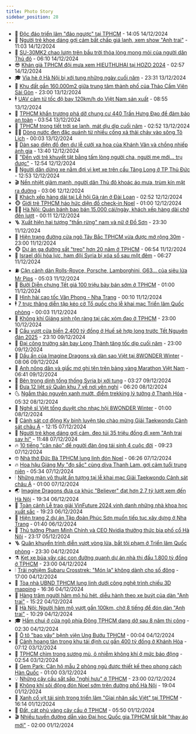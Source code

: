 ```yaml
---
title: Photo Story
sidebar_position: 28
---
```


<!-- dantri-photo-story:START -->
- 💪 [Độc đáo triển lãm &quot;đảo ngược&quot; tại TPHCM](https://dantri.com.vn/giai-tri/doc-dao-trien-lam-dao-nguoc-tai-tphcm-20241214185731378.htm) - 14:05 14/12/2024
- 🧰 [Người trẻ khoe dáng gợi cảm bất chấp giá lạnh, xem show &quot;Anh trai&quot;](https://dantri.com.vn/giai-tri/nguoi-tre-khoe-dang-goi-cam-bat-chap-gia-lanh-xem-show-anh-trai-20241214160236560.htm) - 11:03 14/12/2024
- 🧰 [SU-30MK2 chao lượn trên bầu trời thỏa lòng mong mỏi của người dân Thủ đô](https://dantri.com.vn/xa-hoi/su-30mk2-chao-luon-tren-bau-troi-thoa-long-mong-moi-cua-nguoi-dan-thu-do-20241209203643449.htm) - 06:10 14/12/2024
- 😎 [Khán giả TPHCM đội mưa xem HIEUTHUHAI tại HOZO 2024](https://dantri.com.vn/giai-tri/khan-gia-tphcm-doi-mua-xem-hieuthuhai-tai-hozo-2024-20241214072843951.htm) - 02:57 14/12/2024
- 🎓 [Vỉa hè ở Hà Nội bị xới tung những ngày cuối năm](https://dantri.com.vn/xa-hoi/via-he-o-ha-noi-bi-xoi-tung-nhung-ngay-cuoi-nam-20241214000622509.htm) - 23:31 13/12/2024
- 🙉 [Khu đất gần 160.000m2 giữa trung tâm thành phố của Thảo Cầm Viên Sài Gòn](https://dantri.com.vn/xa-hoi/khu-dat-gan-160000m2-giua-trung-tam-thanh-pho-cua-thao-cam-vien-sai-gon-20241213021150790.htm) - 23:00 13/12/2024
- 🕴 [UAV cảm tử tốc độ bay 120km/h do Việt Nam sản xuất](https://dantri.com.vn/xa-hoi/uav-cam-tu-toc-do-bay-120kmh-do-viet-nam-san-xuat-20241213123909122.htm) - 08:55 13/12/2024
- 🚀 [TPHCM khẩn trương phá dỡ chung cư 440 Trần Hưng Đạo để đảm bảo an toàn](https://dantri.com.vn/xa-hoi/tphcm-khan-truong-pha-do-chung-cu-440-tran-hung-dao-de-dam-bao-an-toan-20241212135812554.htm) - 03:54 13/12/2024
- 🧰 [TPHCM trong tiết trời se lạnh, mát dịu dịp cuối năm](https://dantri.com.vn/du-lich/tphcm-trong-tiet-troi-se-lanh-mat-diu-dip-cuoi-nam-20241212025504953.htm) - 02:52 13/12/2024
- 🧑‍💻 [Dòng nước đen đặc quánh từ nhiều cống xả thải chảy vào sông Tô Lịch](https://dantri.com.vn/xa-hoi/dong-nuoc-den-dac-quanh-tu-nhieu-cong-xa-thai-chay-vao-song-to-lich-20241212080037791.htm) - 00:03 13/12/2024
- 🐎 [Dàn sao diện đồ đen dự lễ cưới xa hoa của Khánh Vân và chồng nhiếp ảnh gia](https://dantri.com.vn/giai-tri/dan-sao-dien-do-den-du-le-cuoi-xa-hoa-cua-khanh-van-va-chong-nhiep-anh-gia-20241212181245890.htm) - 13:40 12/12/2024
- 💄 [&quot;Đến với trẻ khuyết tật bằng tấm lòng người cha, người mẹ mới... trụ được&quot;](https://dantri.com.vn/an-sinh/den-voi-tre-khuyet-tat-bang-tam-long-nguoi-cha-nguoi-me-moi-tru-duoc-20241212181735924.htm) - 12:54 12/12/2024
- 🎃 [Người dân dừng xe nằm đợi vì kẹt xe trên cầu Tăng Long ở TP Thủ Đức](https://dantri.com.vn/xa-hoi/nguoi-dan-dung-xe-nam-doi-vi-ket-xe-tren-cau-tang-long-o-tp-thu-duc-20241212185832935.htm) - 12:53 12/12/2024
- 🎬 [Nền nhiệt giảm mạnh, người dân Thủ đô khoác áo mưa, trùm kín mặt ra đường](https://dantri.com.vn/xa-hoi/nen-nhiet-giam-manh-nguoi-dan-thu-do-khoac-ao-mua-trum-kin-mat-ra-duong-20241212093224637.htm) - 03:06 12/12/2024
- 🧠 [Khách xếp hàng dài tại Lễ hội Gà rán ở Đài Loan](https://dantri.com.vn/du-lich/khach-xep-hang-dai-tai-le-hoi-ga-ran-o-dai-loan-20241211135343622.htm) - 02:52 12/12/2024
- 🐵 [Giới trẻ TPHCM háo hức diện đồ check-in Noel](https://dantri.com.vn/giai-tri/gioi-tre-tphcm-hao-huc-dien-do-check-in-noel-20241206132909232.htm) - 01:00 12/12/2024
- 👨‍🏫 [Hà Nội: Quán bánh bao bán 15.000 cái/ngày, khách xếp hàng dài chờ đến lượt](https://dantri.com.vn/du-lich/ha-noi-quan-banh-bao-ban-15000-caingay-khach-xep-hang-dai-cho-den-luot-20241203143330476.htm) - 00:11 12/12/2024
- 🪜 [Xuất hiện hai tượng &quot;thần rừng&quot; nam và nữ ở Đồ Sơn](https://dantri.com.vn/xa-hoi/xuat-hien-hai-tuong-than-rung-nam-va-nu-o-do-son-20241211233001408.htm) - 23:30 11/12/2024
- 🤡 [Hiện trạng đường cửa ngõ Tây Bắc TPHCM vừa được mở rộng 30m](https://dantri.com.vn/xa-hoi/hien-trang-duong-cua-ngo-tay-bac-tphcm-vua-duoc-mo-rong-30m-20241211225840286.htm) - 23:00 11/12/2024
- 🐵 [Dự án ga đường sắt &quot;treo&quot; hơn 20 năm ở TPHCM](https://dantri.com.vn/xa-hoi/du-an-ga-duong-sat-treo-hon-20-nam-o-tphcm-20241210234749413.htm) - 06:54 11/12/2024
- 🌈 [Israel dội hỏa lực, hạm đội Syria bị xóa sổ sau một đêm](https://dantri.com.vn/the-gioi/israel-doi-hoa-luc-ham-doi-syria-bi-xoa-so-sau-mot-dem-20241211125251749.htm) - 06:27 11/12/2024
- ⛽️ [Cận cảnh dàn Rolls-Royce, Porsche, Lamborghini, G63... của siêu lừa Mr Pips](https://dantri.com.vn/phap-luat/can-canh-dan-rolls-royce-porsche-lamborghini-g63-cua-sieu-lua-mr-pips-20241211113739700.htm) - 05:03 11/12/2024
- 🔭 [Bưởi Diễn chưng Tết giá 100 triệu bày bán sớm ở TPHCM](https://dantri.com.vn/doi-song/buoi-dien-chung-tet-gia-100-trieu-bay-ban-som-o-tphcm-20241210232155450.htm) - 01:00 11/12/2024
- 🧰 [Hình hài cao tốc Vân Phong - Nha Trang](https://dantri.com.vn/xa-hoi/hinh-hai-cao-toc-van-phong-nha-trang-20241210114459489.htm) - 00:10 11/12/2024
- 🕴 [7 trực thăng diễn tập kéo cờ Tổ quốc cho lễ khai mạc Triển lãm Quốc phòng](https://dantri.com.vn/xa-hoi/7-truc-thang-dien-tap-keo-co-to-quoc-cho-le-khai-mac-trien-lam-quoc-phong-20241210072141841.htm) - 00:03 11/12/2024
- 🦆 [Không khí Giáng sinh rộn ràng tại các xóm đạo ở TPHCM](https://dantri.com.vn/xa-hoi/khong-khi-giang-sinh-ron-rang-tai-cac-xom-dao-o-tphcm-20241210223741208.htm) - 23:00 10/12/2024
- 🦣 [Cầu vượt cửa biển 2.400 tỷ đồng ở Huế sẽ hợp long trước Tết Nguyên đán 2025](https://dantri.com.vn/xa-hoi/cau-vuot-cua-bien-2400-ty-dong-o-hue-se-hop-long-truoc-tet-nguyen-dan-2025-20241209112113156.htm) - 23:10 09/12/2024
- 📝 [Đại công trường sân bay Long Thành tăng tốc dịp cuối năm](https://dantri.com.vn/xa-hoi/dai-cong-truong-san-bay-long-thanh-tang-toc-dip-cuoi-nam-20241209151232789.htm) - 23:00 09/12/2024
- 🗽 [Dấu ấn của Imagine Dragons và dàn sao Việt tại 8WONDER Winter](https://dantri.com.vn/giai-tri/dau-an-cua-imagine-dragons-va-dan-sao-viet-tai-8wonder-winter-20241209144457661.htm) - 08:06 09/12/2024
- 🦅 [Anh nông dân và giấc mơ ghi tên trên bảng vàng Marathon Việt Nam](https://dantri.com.vn/the-thao/anh-nong-dan-va-giac-mo-ghi-ten-tren-bang-vang-marathon-viet-nam-20241126134224556.htm) - 06:41 09/12/2024
- 🤠 [Bên trong dinh tổng thống Syria bị xới tung](https://dantri.com.vn/the-gioi/ben-trong-dinh-tong-thong-syria-bi-xoi-tung-20241209101137018.htm) - 03:27 09/12/2024
- 🥸 [Đưa 12 liệt sỹ Quân khu 7 về nơi yên nghỉ](https://dantri.com.vn/xa-hoi/dua-12-liet-sy-quan-khu-7-ve-noi-yen-nghi-20241208123423793.htm) - 06:20 08/12/2024
- 🌜 [Ngắm thảo nguyên xanh mướt, điểm trekking lý tưởng ở Thanh Hóa](https://dantri.com.vn/du-lich/ngam-thao-nguyen-xanh-muot-diem-trekking-ly-tuong-o-thanh-hoa-20241208110140516.htm) - 05:32 08/12/2024
- 👺 [Nghệ sĩ Việt tổng duyệt cho nhạc hội 8WONDER Winter](https://dantri.com.vn/giai-tri/nghe-si-viet-tong-duyet-cho-nhac-hoi-8wonder-winter-20241207214827623.htm) - 01:00 08/12/2024
- 🌈 [Cảnh sát cơ động Kỵ binh luyện tập chào mừng Giải Taekwondo Cảnh sát châu Á](https://dantri.com.vn/xa-hoi/canh-sat-co-dong-ky-binh-luyen-tap-chao-mung-giai-taekwondo-canh-sat-chau-a-20241207185334619.htm) - 12:15 07/12/2024
- 👹 [Người trẻ khoe dáng gợi cảm, đeo túi 35 triệu đồng đi xem &quot;Anh trai say hi&quot;](https://dantri.com.vn/giai-tri/nguoi-tre-khoe-dang-goi-cam-deo-tui-35-trieu-dong-di-xem-anh-trai-say-hi-20241207171942776.htm) - 11:48 07/12/2024
- 🔥 [10 tiếng &quot;cân não&quot; để người đàn ông tái sinh 4 cuộc đời](https://dantri.com.vn/suc-khoe/10-tieng-can-nao-de-nguoi-dan-ong-tai-sinh-4-cuoc-doi-20241207151555274.htm) - 09:23 07/12/2024
- 🤓 [Nhà thờ Đức Bà TPHCM lung linh đón Noel](https://dantri.com.vn/xa-hoi/nha-tho-duc-ba-tphcm-lung-linh-don-noel-20241207021201126.htm) - 06:26 07/12/2024
- 🔥 [Hoa hậu Giáng My &quot;đọ sắc&quot; cùng diva Thanh Lam, gợi cảm tuổi trung niên](https://dantri.com.vn/giai-tri/hoa-hau-giang-my-do-sac-cung-diva-thanh-lam-goi-cam-tuoi-trung-nien-20241207105249623.htm) - 05:34 07/12/2024
- 🕯 [Những màn võ thuật ấn tượng tại lễ khai mạc Giải Taekwondo Cảnh sát châu Á](https://dantri.com.vn/xa-hoi/nhung-man-vo-thuat-an-tuong-tai-le-khai-mac-giai-taekwondo-canh-sat-chau-a-20241207012804574.htm) - 01:00 07/12/2024
- 🌏 [Imagine Dragons đưa ca khúc &quot;Believer&quot; đạt hơn 2,7 tỷ lượt xem đến Hà Nội](https://dantri.com.vn/giai-tri/imagine-dragons-dua-ca-khuc-believer-dat-hon-27-ty-luot-xem-den-ha-noi-20241207002512478.htm) - 19:34 06/12/2024
- 🎃 [Toàn cảnh Lễ trao giải VinFuture 2024 vinh danh những nhà khoa học xuất sắc](https://dantri.com.vn/khoa-hoc-cong-nghe/toan-canh-le-trao-giai-vinfuture-2024-vinh-danh-nhung-nha-khoa-hoc-xuat-sac-20241207012529793.htm) - 19:23 06/12/2024
- 🐎 [Hiện trạng 2 dự án Tập đoàn Phúc Sơn muốn tiếp tục xây dựng ở Nha Trang](https://dantri.com.vn/xa-hoi/hien-trang-2-du-an-tap-doan-phuc-son-muon-tiep-tuc-xay-dung-o-nha-trang-20241205163324750.htm) - 01:40 06/12/2024
- 👺 [Thủ tướng Phạm Minh Chính và CEO Nvidia thưởng thức bia phố cổ Hà Nội](https://dantri.com.vn/suc-manh-so/thu-tuong-pham-minh-chinh-va-ceo-nvidia-thuong-thuc-bia-pho-co-ha-noi-20241206011203481.htm) - 23:17 05/12/2024
- 🪜 [Quân khuyển trình diễn vượt vòng lửa, bắt tội phạm ở Triển lãm Quốc phòng](https://dantri.com.vn/xa-hoi/quan-khuyen-trinh-dien-vuot-vong-lua-bat-toi-pham-o-trien-lam-quoc-phong-20241204194224260.htm) - 23:30 04/12/2024
- ⚗️ [Kẹt xe bủa vây các con đường quanh dự án nhà thi đấu 1.800 tỷ đồng ở TPHCM](https://dantri.com.vn/xa-hoi/ket-xe-bua-vay-cac-con-duong-quanh-du-an-nha-thi-dau-1800-ty-dong-o-tphcm-20241201192731519.htm) - 23:00 04/12/2024
- 🕯 [Trải nghiệm Subaru Crosstrek: &quot;Món lạ&quot; không dành cho số đông](https://dantri.com.vn/o-to-xe-may/trai-nghiem-subaru-crosstrek-mon-la-khong-danh-cho-so-dong-20241130110050609.htm) - 17:00 04/12/2024
- 📝 [Tòa nhà UBND TPHCM lung linh dưới công nghệ trình chiếu 3D mapping](https://dantri.com.vn/giai-tri/toa-nha-ubnd-tphcm-lung-linh-duoi-cong-nghe-trinh-chieu-3d-mapping-20241204230047480.htm) - 16:36 04/12/2024
- 🌊 [Hàng trăm người hâm mộ hú hét, diễu hành theo xe buýt của dàn &quot;Anh trai&quot;](https://dantri.com.vn/giai-tri/hang-tram-nguoi-ham-mo-hu-het-dieu-hanh-theo-xe-buyt-cua-dan-anh-trai-20241204200937818.htm) - 15:22 04/12/2024
- 🌈 [Hà Nội: Người hâm mộ vượt gần 100km, chờ 8 tiếng để đón dàn &quot;Anh trai&quot;](https://dantri.com.vn/giai-tri/ha-noi-nguoi-ham-mo-vuot-gan-100km-cho-8-tieng-de-don-dan-anh-trai-20241204155912024.htm) - 10:29 04/12/2024
- 🎓 [Hầm chui ở cửa ngõ phía Đông TPHCM dang dở sau 8 năm thi công](https://dantri.com.vn/xa-hoi/ham-chui-o-cua-ngo-phia-dong-tphcm-dang-do-sau-8-nam-thi-cong-20241203152555752.htm) - 02:30 04/12/2024
- 💪 [Ô tô &quot;bao vây&quot; bệnh viện Ung Bướu TPHCM](https://dantri.com.vn/xa-hoi/o-to-bao-vay-benh-vien-ung-buou-tphcm-20241202203744500.htm) - 00:04 04/12/2024
- 💃 [Cảnh hoang tàn trong khu tái định cư gần 400 tỷ đồng ở Khánh Hòa](https://dantri.com.vn/xa-hoi/canh-hoang-tan-trong-khu-tai-dinh-cu-gan-400-ty-dong-o-khanh-hoa-20241202161923577.htm) - 07:12 03/12/2024
- 🧰 [TPHCM chìm trong sương mù, ô nhiễm không khí ở mức báo động](https://dantri.com.vn/xa-hoi/tphcm-chim-trong-suong-mu-o-nhiem-khong-khi-o-muc-bao-dong-20241202232440849.htm) - 02:54 03/12/2024
- 🤠 [Gem Park: Căn hộ mẫu 2 phòng ngủ được thiết kế theo phong cách Hàn Quốc](https://dantri.com.vn/bat-dong-san/gem-park-can-ho-mau-2-phong-ngu-duoc-thiet-ke-theo-phong-cach-han-quoc-20241202225059653.htm) - 01:00 03/12/2024
- 💡 [Những cây cầu sắt sắp &quot;nghỉ hưu&quot; ở TPHCM](https://dantri.com.vn/xa-hoi/nhung-cay-cau-sat-sap-nghi-huu-o-tphcm-20241130153621037.htm) - 23:00 02/12/2024
- 🌝 [Không khí sôi động đón Noel sớm trên đường phố Hà Nội](https://dantri.com.vn/xa-hoi/khong-khi-soi-dong-don-noel-som-tren-duong-pho-ha-noi-20241129072056171.htm) - 19:04 01/12/2024
- 🦄 [Xanh cổ vịt tái sinh trong triển lãm &quot;Giai nhân sắc Việt&quot; tại TPHCM](https://dantri.com.vn/giai-tri/xanh-co-vit-tai-sinh-trong-trien-lam-giai-nhan-sac-viet-tai-tphcm-20241201231429139.htm) - 16:14 01/12/2024
- 🐻 [Đất, cát phủ vàng cây cầu ở TPHCM](https://dantri.com.vn/xa-hoi/dat-cat-phu-vang-cay-cau-o-tphcm-20241201101808048.htm) - 05:50 01/12/2024
- 🎬 [Nhiều tuyến đường dẫn vào Đại học Quốc gia TPHCM tất bật &quot;thay áo mới&quot;](https://dantri.com.vn/xa-hoi/nhieu-tuyen-duong-dan-vao-dai-hoc-quoc-gia-tphcm-tat-bat-thay-ao-moi-20241130132826935.htm) - 02:00 01/12/2024<!-- dantri-photo-story:END -->
